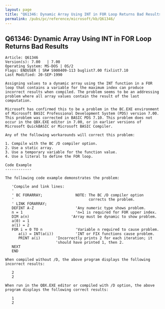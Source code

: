 ```yaml
---
layout: page
title: "Q61346: Dynamic Array Using INT in FOR Loop Returns Bad Results"
permalink: /pubs/pc/reference/microsoft/kb/Q61346/
---
```


## Q61346: Dynamic Array Using INT in FOR Loop Returns Bad Results

	Article: Q61346
	Version(s): 7.00   | 7.00
	Operating System: MS-DOS | OS/2
	Flags: ENDUSER | SR# S900409-113 buglist7.00 fixlist7.10
	Last Modified: 20-SEP-1990
	
	Assigning values to a dynamic array using the INT function in a FOR
	loop that contains a variable for the maximum index can produce
	incorrect results when compiled. The problem seems to be an addressing
	problem where all array values contain the result of the last
	computation.
	
	Microsoft has confirmed this to be a problem in the BC.EXE environment
	of Microsoft BASIC Professional Development System (PDS) version 7.00.
	This problem was corrected in BASIC PDS 7.10. This problem does not
	occur in the QBX.EXE editor in 7.00, or in earlier versions of
	Microsoft QuickBASIC or Microsoft BASIC Compiler.
	
	Any of the following workarounds will correct this problem:
	
	1. Compile with the BC /D compiler option.
	2. Use a static array.
	3. Use a temporary variable for the function value.
	4. Use a literal to define the FOR loop.
	
	Code Example
	------------
	
	The following code example demonstrates the problem:
	
	   'Compile and link lines:
	   '
	   ' BC FORARRAY;               NOTE: The BC /D compiler option
	   '                                  corrects the problem.
	   ' LINK FORARRAY;
	   DEFINT A-Z                   'Any numeric type shows problem.
	   n = 1                        'n=1 is required for FOR upper index.
	   DIM a(n)                   'Array must be dynamic to show problem.
	   a(0) = 1
	   a(1) = 2
	   FOR i = 0 TO n               'Variable n required to cause problem.
	      a(i) = INT(a(i))          'INT or FIX functions cause problem.
	      PRINT a(i)       'Incorrectly prints 2 for each iteration; it
	                       'should have printed 1, then 2.
	   NEXT
	   END
	
	When compiled without /D, the above program displays the following
	incorrect results:
	
	   2
	   2
	
	When run in the QBX.EXE editor or compiled with /D option, the above
	program displays the following correct results:
	
	   1
	   2
